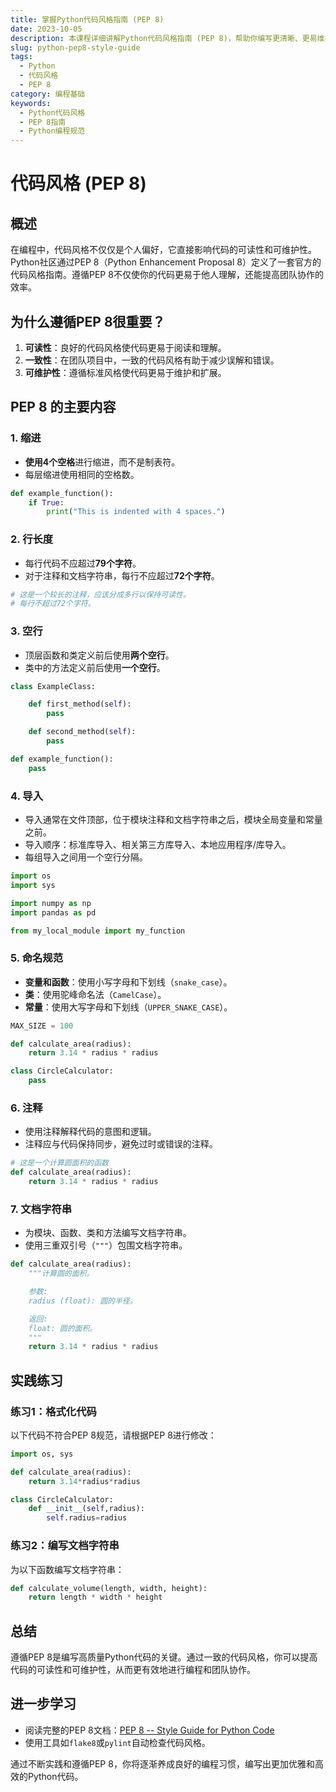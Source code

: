```yaml
---
title: 掌握Python代码风格指南 (PEP 8)
date: 2023-10-05
description: 本课程详细讲解Python代码风格指南 (PEP 8)，帮助你编写更清晰、更易维护的Python代码。
slug: python-pep8-style-guide
tags:
  - Python
  - 代码风格
  - PEP 8
category: 编程基础
keywords:
  - Python代码风格
  - PEP 8指南
  - Python编程规范
---
```


# 代码风格 (PEP 8)

## 概述

在编程中，代码风格不仅仅是个人偏好，它直接影响代码的可读性和可维护性。Python社区通过PEP 8（Python Enhancement Proposal 8）定义了一套官方的代码风格指南。遵循PEP 8不仅使你的代码更易于他人理解，还能提高团队协作的效率。

## 为什么遵循PEP 8很重要？

1. **可读性**：良好的代码风格使代码更易于阅读和理解。
2. **一致性**：在团队项目中，一致的代码风格有助于减少误解和错误。
3. **可维护性**：遵循标准风格使代码更易于维护和扩展。

## PEP 8 的主要内容

### 1. 缩进

- **使用4个空格**进行缩进，而不是制表符。
- 每层缩进使用相同的空格数。

```python
def example_function():
    if True:
        print("This is indented with 4 spaces.")
```

### 2. 行长度

- 每行代码不应超过**79个字符**。
- 对于注释和文档字符串，每行不应超过**72个字符**。

```python
# 这是一个较长的注释，应该分成多行以保持可读性。
# 每行不超过72个字符。
```

### 3. 空行

- 顶层函数和类定义前后使用**两个空行**。
- 类中的方法定义前后使用**一个空行**。

```python
class ExampleClass:

    def first_method(self):
        pass

    def second_method(self):
        pass

def example_function():
    pass
```

### 4. 导入

- 导入通常在文件顶部，位于模块注释和文档字符串之后，模块全局变量和常量之前。
- 导入顺序：标准库导入、相关第三方库导入、本地应用程序/库导入。
- 每组导入之间用一个空行分隔。

```python
import os
import sys

import numpy as np
import pandas as pd

from my_local_module import my_function
```

### 5. 命名规范

- **变量和函数**：使用小写字母和下划线（`snake_case`）。
- **类**：使用驼峰命名法（`CamelCase`）。
- **常量**：使用大写字母和下划线（`UPPER_SNAKE_CASE`）。

```python
MAX_SIZE = 100

def calculate_area(radius):
    return 3.14 * radius * radius

class CircleCalculator:
    pass
```

### 6. 注释

- 使用注释解释代码的意图和逻辑。
- 注释应与代码保持同步，避免过时或错误的注释。

```python
# 这是一个计算圆面积的函数
def calculate_area(radius):
    return 3.14 * radius * radius
```

### 7. 文档字符串

- 为模块、函数、类和方法编写文档字符串。
- 使用三重双引号（`"""`）包围文档字符串。

```python
def calculate_area(radius):
    """计算圆的面积。

    参数:
    radius (float): 圆的半径。

    返回:
    float: 圆的面积。
    """
    return 3.14 * radius * radius
```

## 实践练习

### 练习1：格式化代码

以下代码不符合PEP 8规范，请根据PEP 8进行修改：

```python
import os, sys

def calculate_area(radius):
    return 3.14*radius*radius

class CircleCalculator:
    def __init__(self,radius):
        self.radius=radius
```

### 练习2：编写文档字符串

为以下函数编写文档字符串：

```python
def calculate_volume(length, width, height):
    return length * width * height
```

## 总结

遵循PEP 8是编写高质量Python代码的关键。通过一致的代码风格，你可以提高代码的可读性和可维护性，从而更有效地进行编程和团队协作。

## 进一步学习

- 阅读完整的PEP 8文档：[PEP 8 -- Style Guide for Python Code](https://www.python.org/dev/peps/pep-0008/)
- 使用工具如`flake8`或`pylint`自动检查代码风格。

通过不断实践和遵循PEP 8，你将逐渐养成良好的编程习惯，编写出更加优雅和高效的Python代码。